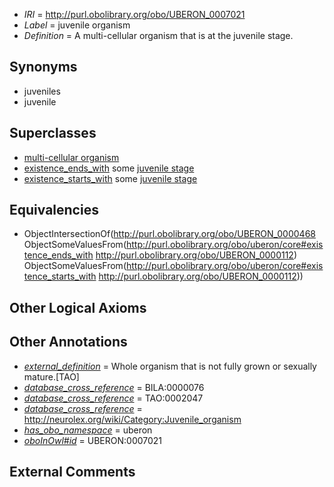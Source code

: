  * *IRI* = http://purl.obolibrary.org/obo/UBERON_0007021
 * *Label* = juvenile organism
 * *Definition* = A multi-cellular organism that is at the juvenile stage.

## Synonyms

 * juveniles
 * juvenile

## Superclasses

 * [multi-cellular organism](../../UBERON/68/UBERON_0000468.md)
 * [existence_ends_with](../../core#existence/th/core#existence_ends_with.md) some [juvenile stage](../../UBERON/12/UBERON_0000112.md)
 * [existence_starts_with](../../core#existence/th/core#existence_starts_with.md) some [juvenile stage](../../UBERON/12/UBERON_0000112.md)

## Equivalencies

 * ObjectIntersectionOf(<http://purl.obolibrary.org/obo/UBERON_0000468> ObjectSomeValuesFrom(<http://purl.obolibrary.org/obo/uberon/core#existence_ends_with> <http://purl.obolibrary.org/obo/UBERON_0000112>) ObjectSomeValuesFrom(<http://purl.obolibrary.org/obo/uberon/core#existence_starts_with> <http://purl.obolibrary.org/obo/UBERON_0000112>))

## Other Logical Axioms


## Other Annotations

 * *[external_definition](../../UBPROP/01/UBPROP_0000001.md)* = Whole organism that is not fully grown or sexually mature.[TAO]
 * *[database_cross_reference](../../ef/oboInOwl#hasDbXref.md)* = BILA:0000076
 * *[database_cross_reference](../../ef/oboInOwl#hasDbXref.md)* = TAO:0002047
 * *[database_cross_reference](../../ef/oboInOwl#hasDbXref.md)* = http://neurolex.org/wiki/Category:Juvenile_organism
 * *[has_obo_namespace](../../ce/oboInOwl#hasOBONamespace.md)* = uberon
 * *[oboInOwl#id](../../id/oboInOwl#id.md)* = UBERON:0007021

## External Comments

